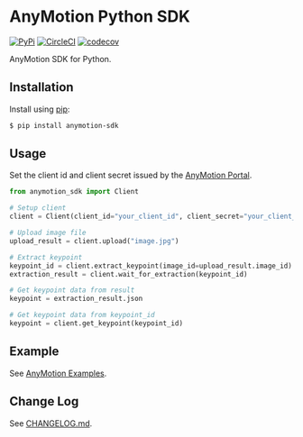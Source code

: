 # AnyMotion Python SDK

[![PyPi][pypi-version]][pypi] [![CircleCI][ci-status]][ci] [![codecov][codecov-status]][codecov]

AnyMotion SDK for Python.

## Installation

Install using [pip](https://pip.pypa.io/en/stable/quickstart/):

```sh
$ pip install anymotion-sdk
```

## Usage

Set the client id and client secret issued by the [AnyMotion Portal](https://portal.anymotion.jp/).

```py
from anymotion_sdk import Client

# Setup client
client = Client(client_id="your_client_id", client_secret="your_client_secret")

# Upload image file
upload_result = client.upload("image.jpg")

# Extract keypoint
keypoint_id = client.extract_keypoint(image_id=upload_result.image_id)
extraction_result = client.wait_for_extraction(keypoint_id)

# Get keypoint data from result
keypoint = extraction_result.json

# Get keypoint data from keypoint_id
keypoint = client.get_keypoint(keypoint_id)
```

## Example

See [AnyMotion Examples](https://github.com/nttpc/anymotion-examples).

## Change Log

See [CHANGELOG.md](CHANGELOG.md).

[pypi]: https://pypi.org/project/anymotion-sdk
[pypi-version]: https://img.shields.io/pypi/v/anymotion-sdk
[ci]: https://circleci.com/gh/nttpc/anymotion-python-sdk
[ci-status]: https://circleci.com/gh/nttpc/anymotion-python-sdk/tree/master.svg?style=shield&circle-token=b9824650553efb30dabe07e3ab2b140ae2efa60c
[codecov]: https://codecov.io/gh/nttpc/anymotion-python-sdk
[codecov-status]: https://codecov.io/gh/nttpc/anymotion-python-sdk/branch/master/graph/badge.svg?token=5QG7KUBZ7K
